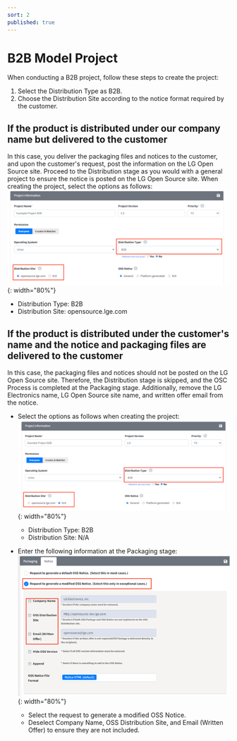 ```yaml
---
sort: 2
published: true
---
```


# B2B Model Project

When conducting a B2B project, follow these steps to create the project:

1. Select the Distribution Type as B2B.
2. Choose the Distribution Site according to the notice format required by the customer.

## If the product is distributed under our company name but delivered to the customer

In this case, you deliver the packaging files and notices to the customer, 
and upon the customer's request, post the information on the LG Open Source site. 
Proceed to the Distribution stage as you would with a general project to ensure the notice is posted on the LG Open Source site. 
When creating the project, select the options as follows:
![B2BDistLGSite](../images/usecase/dist_type/b2b_dist_lgsite.png){: width="80%"}
- Distribution Type: B2B
- Distribution Site: opensource.lge.com

## If the product is distributed under the customer's name and the notice and packaging files are delivered to the customer

In this case, the packaging files and notices should not be posted on the LG Open Source site.
Therefore, the Distribution stage is skipped, and the OSC Process is completed at the Packaging stage. 
Additionally, remove the LG Electronics name, LG Open Source site name, and written offer email from the notice.

- Select the options as follows when creating the project:  
  ![B2BDistNA](../images/usecase/dist_type/b2b_dist_na.png){: width="80%"}
  - Distribution Type: B2B
  - Distribution Site: N/A

- Enter the following information at the Packaging stage:  
  ![B2BPackagingModify](../images/usecase/dist_type/b2b_packaging_modify.png){: width="80%"}
  - Select the request to generate a modified OSS Notice.
  - Deselect Company Name, OSS Distribution Site, and Email (Written Offer) to ensure they are not included.

